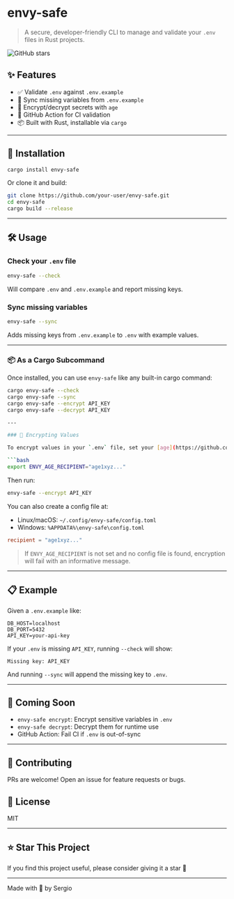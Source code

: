 # envy-safe

> A secure, developer-friendly CLI to manage and validate your `.env` files in Rust projects.

![GitHub stars](https://img.shields.io/github/stars/chapus/envy-safe?style=social)

## ✨ Features

- ✅ Validate `.env` against `.env.example`
- 🔄 Sync missing variables from `.env.example`
- 🔐 Encrypt/decrypt secrets with `age`
- 🧪 GitHub Action for CI validation
- 📦 Built with Rust, installable via `cargo`

---

## 🚀 Installation

```bash
cargo install envy-safe
```

Or clone it and build:

```bash
git clone https://github.com/your-user/envy-safe.git
cd envy-safe
cargo build --release
```

---

## 🛠 Usage

### Check your `.env` file

```bash
envy-safe --check
```
Will compare `.env` and `.env.example` and report missing keys.

### Sync missing variables
```bash
envy-safe --sync
```
Adds missing keys from `.env.example` to `.env` with example values.

---

### 📦 As a Cargo Subcommand

Once installed, you can use `envy-safe` like any built-in cargo command:

```bash
cargo envy-safe --check
cargo envy-safe --sync
cargo envy-safe --encrypt API_KEY
cargo envy-safe --decrypt API_KEY

---

### 🔐 Encrypting Values

To encrypt values in your `.env` file, set your [age](https://github.com/FiloSottile/age) public key as an environment variable:

```bash
export ENVY_AGE_RECIPIENT="age1xyz..."
```

Then run:

```bash
envy-safe --encrypt API_KEY
```

You can also create a config file at:

- Linux/macOS: `~/.config/envy-safe/config.toml`
- Windows: `%APPDATA%\envy-safe\config.toml`

```toml
recipient = "age1xyz..."
```

> If `ENVY_AGE_RECIPIENT` is not set and no config file is found, encryption will fail with an informative message.

---

## 📋 Example
Given a `.env.example` like:
```
DB_HOST=localhost
DB_PORT=5432
API_KEY=your-api-key
```

If your `.env` is missing `API_KEY`, running `--check` will show:
```
Missing key: API_KEY
```
And running `--sync` will append the missing key to `.env`.

---

## 🔐 Coming Soon
- `envy-safe encrypt`: Encrypt sensitive variables in `.env`
- `envy-safe decrypt`: Decrypt them for runtime use
- GitHub Action: Fail CI if `.env` is out-of-sync

---

## 🤝 Contributing
PRs are welcome! Open an issue for feature requests or bugs.

## 📄 License
MIT

---

## ⭐️ Star This Project
If you find this project useful, please consider giving it a star 🌟

---

Made with 💙 by Sergio
